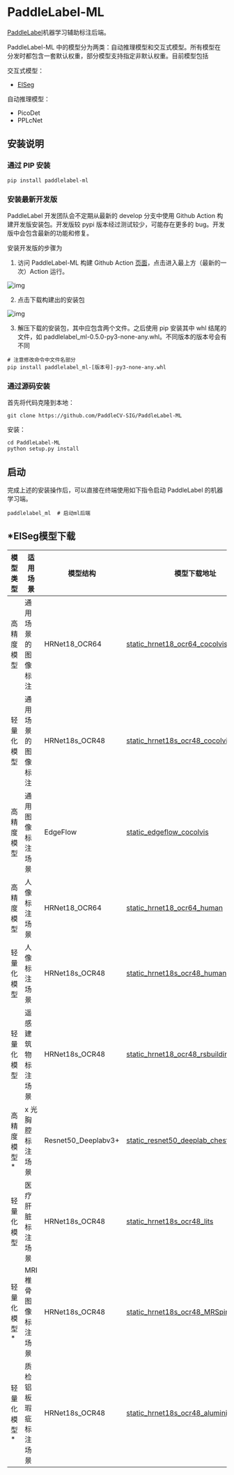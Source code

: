 # PaddleLabel-ML

[PaddleLabel](https://github.com/PaddleCV-SIG/PaddleLabel)机器学习辅助标注后端。

PaddleLabel-ML 中的模型分为两类：自动推理模型和交互式模型。所有模型在分发时都包含一套默认权重，部分模型支持指定非默认权重。目前模型包括

交互式模型：

- [EISeg](https://github.com/PaddlePaddle/PaddleSeg/tree/release/2.6/EISeg)

自动推理模型：

- PicoDet
- PPLcNet

## 安装说明

### 通过 PIP 安装

```shell
pip install paddlelabel-ml
```

### 安装最新开发版

PaddleLabel 开发团队会不定期从最新的 develop 分支中使用 Github Action 构建开发版安装包。开发版较 pypi 版本经过测试较少，可能存在更多的 bug。开发版中会包含最新的功能和修复。

安装开发版的步骤为

1. 访问 PaddleLabel-ML 构建 Github Action [页面](https://github.com/PaddleCV-SIG/PaddleLabel-ML/actions/workflows/pypi.yml)，点击进入最上方（最新的一次）Action 运行。

![img](https://user-images.githubusercontent.com/29757093/206052923-d15bb06f-5ffb-4e3f-8946-f28f0d1dbaf7.png)

2. 点击下载构建出的安装包

![img](https://user-images.githubusercontent.com/29757093/206053029-21d09105-a80e-45c0-9d26-0ad622e51188.png)

3. 解压下载的安装包，其中应包含两个文件。之后使用 pip 安装其中 whl 结尾的文件，如 paddlelabel_ml-0.5.0-py3-none-any.whl。不同版本的版本号会有不同

```shell
# 注意修改命令中文件名部分
pip install paddlelabel_ml-[版本号]-py3-none-any.whl
```

### 通过源码安装

首先将代码克隆到本地：

```shell
git clone https://github.com/PaddleCV-SIG/PaddleLabel-ML
```

安装：

```shell
cd PaddleLabel-ML
python setup.py install
```

## 启动

完成上述的安装操作后，可以直接在终端使用如下指令启动 PaddleLabel 的机器学习端。

```shell
paddlelabel_ml  # 启动ml后端
```

## \*EISeg模型下载

| 模型类型     | 适用场景             | 模型结构            | 模型下载地址                                                                                                                       |
| ------------ | -------------------- | ------------------- | ---------------------------------------------------------------------------------------------------------------------------------- |
| 高精度模型   | 通用场景的图像标注   | HRNet18_OCR64       | [static_hrnet18_ocr64_cocolvis](https://paddleseg.bj.bcebos.com/eiseg/0.4/static_hrnet18_ocr64_cocolvis.zip)                       |
| 轻量化模型   | 通用场景的图像标注   | HRNet18s_OCR48      | [static_hrnet18s_ocr48_cocolvis](https://paddleseg.bj.bcebos.com/eiseg/0.4/static_hrnet18s_ocr48_cocolvis.zip)                     |
| 高精度模型   | 通用图像标注场景     | EdgeFlow            | [static_edgeflow_cocolvis](https://paddleseg.bj.bcebos.com/eiseg/0.4/static_edgeflow_cocolvis.zip)                                 |
| 高精度模型   | 人像标注场景         | HRNet18_OCR64       | [static_hrnet18_ocr64_human](https://paddleseg.bj.bcebos.com/eiseg/0.4/static_hrnet18_ocr64_human.zip)                             |
| 轻量化模型   | 人像标注场景         | HRNet18s_OCR48      | [static_hrnet18s_ocr48_human](https://paddleseg.bj.bcebos.com/eiseg/0.4/static_hrnet18s_ocr48_human.zip)                           |
| 轻量化模型   | 遥感建筑物标注场景   | HRNet18s_OCR48      | [static_hrnet18_ocr48_rsbuilding_instance](https://paddleseg.bj.bcebos.com/eiseg/0.4/static_hrnet18_ocr48_rsbuilding_instance.zip) |
| 高精度模型\* | x 光胸腔标注场景     | Resnet50_Deeplabv3+ | [static_resnet50_deeplab_chest_xray](https://paddleseg.bj.bcebos.com/eiseg/0.5/static_resnet50_deeplab_chest_xray.zip)             |
| 轻量化模型   | 医疗肝脏标注场景     | HRNet18s_OCR48      | [static_hrnet18s_ocr48_lits](https://paddleseg.bj.bcebos.com/eiseg/0.4/static_hrnet18s_ocr48_lits.zip)                             |
| 轻量化模型\* | MRI 椎骨图像标注场景 | HRNet18s_OCR48      | [static_hrnet18s_ocr48_MRSpineSeg](https://paddleseg.bj.bcebos.com/eiseg/0.5/static_hrnet18s_ocr48_MRSpineSeg.zip)                 |
| 轻量化模型\* | 质检铝板瑕疵标注场景 | HRNet18s_OCR48      | [static_hrnet18s_ocr48_aluminium](https://paddleseg.bj.bcebos.com/eiseg/0.5/static_hrnet18s_ocr48_aluminium.zip)                   |
